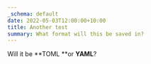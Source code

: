 ```yaml
---
_schema: default
date: 2022-05-03T12:00:00+10:00
title: Another test
summary: What format will this be saved in?
---
```


Will it be **TOML&nbsp;**or **YAML**?
